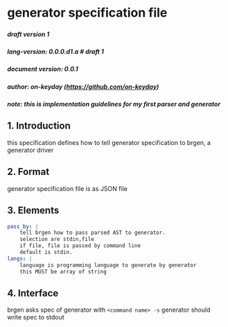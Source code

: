 
# generator specification file
#####
##### draft version 1
##### lang-version: 0.0.0.d1.a # draft 1
##### document version: 0.0.1
##### author: on-keyday (https://github.com/on-keyday)
##### note: this is implementation guidelines for my first parser and generator

## 1. Introduction
this specification defines how to tell generator specification to brgen, 
a generator driver

## 2. Format
generator specification file is as JSON file

## 3. Elements
```yaml
pass_by: | 
    tell brgen how to pass parsed AST to generator. 
    selection are stdin,file
    if file, file is passed by command line
    default is stdin.
langs: |
    language is programming language to generate by generator
    this MUST be array of string
```

## 4. Interface
brgen asks spec of generator with `<command name> -s`
generator should write spec to stdout
